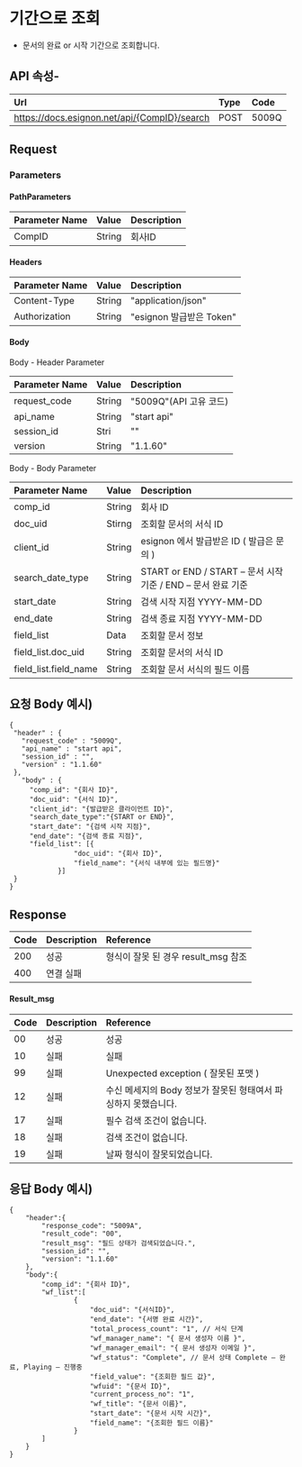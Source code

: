 # 기간으로 조회

* 문서의 완료 or 시작 기간으로 조회합니다.

## API 속성-

| Url | Type | **Code** |
| :--- | :--- | :--- |
| https://docs.esignon.net/api/{CompID}/search | POST | 5009Q |

## Request

### Parameters

#### PathParameters

| **Parameter Name** | **Value** | **Description** |
| :--- | :--- | :--- |
| CompID | String | 회사ID |

####  Headers

| **Parameter Name**                         | **Value**                                                 | **Description** |
| :--- | :--- | :--- |
| Content-Type | String | "application/json" |
| Authorization | String | "esignon 발급받은 Token" |

####   Body 

  Body - Header Parameter

| **Parameter Name**                         | **Value**                                                 | **Description** |
| :--- | :--- | :--- |
| request\_code | String | "5009Q"\(API 고유 코드\) |
| api\_name | String | "start api" |
| session\_id | Stri | "" |
| version | String | "1.1.60" |

  Body - Body Parameter

| **Parameter Name** | **Value** | **Description** |
| :--- | :--- | :--- |
| comp\_id | String | 회사 ID |
| doc\_uid | Stirng | 조회할 문서의 서식 ID |
| client\_id | String | esignon 에서 발급받은 ID \( 발급은 문의 \) |
| search\_date\_type | String | START or END / START – 문서 시작 기준 / END – 문서 완료 기준 |
| start\_date | String | 검색 시작 지점 YYYY-MM-DD |
| end\_date | String | 검색 종료 지점 YYYY-MM-DD |
| field\_list | Data | 조회할 문서 정보 |
| field\_list.doc\_uid | String | 조회할 문서의 서식 ID |
| field\_list.field\_name | String | 조회할 문서 서식의 필드 이름 |

## 요청 Body 예시\)

```text
{
 "header" : {
   "request_code" : "5009Q",
   "api_name" : "start api",
   "session_id" : "",
   "version" : "1.1.60"
 },
   "body" : {
     "comp_id": "{회사 ID}",
     "doc_uid": "{서식 ID}",
     "client_id": "{발급받은 클라이언트 ID}",
     "search_date_type":"{START or END}",
     "start_date": "{검색 시작 지점}",
     "end_date": "{검색 종료 지점}",
     "field_list": [{
  				"doc_uid": "{회사 ID}",
  				"field_name": "{서식 내부에 있는 필드명}"
  			}]
 }
}
```

## Response

| Code | **Description** | **Reference** |
| :--- | :--- | :--- |
| 200 | 성공 | 형식이 잘못 된 경우 result\_msg 참조 |
| 400 | 연결 실패  |  |

#### Result\_msg

| Code | **Description** | **Reference** |
| :--- | :--- | :--- |
| 00 | 성공 | 성공 |
| 10 | 실패 | 실패 |
| 99 | 실패 | Unexpected exception \( 잘못된 포맷 \) |
| 12 | 실패 | 수신 메세지의 Body 정보가 잘못된 형태여서 파싱하지 못했습니다. |
| 17 | 실패 | 필수 검색 조건이 없습니다. |
| 18 | 실패 | 검색 조건이 없습니다. |
| 19 | 실패 | 날짜 형식이 잘못되었습니다. |

## 응답 Body 예시\)

```text
{
	"header":{
		"response_code": "5009A",
		"result_code": "00",
		"result_msg": "필드 상태가 검색되었습니다.",
		"session_id": "",
		"version": "1.1.60"
	},
	"body":{
		"comp_id": "{회사 ID}",
		"wf_list":[
				{
					"doc_uid": "{서식ID}",
					"end_date": "{서명 완료 시간}",
					"total_process_count": "1", // 서식 단계
					"wf_manager_name": "{ 문서 생성자 이름 }",
					"wf_manager_email": "{ 문서 생성자 이메일 }",
					"wf_status": "Complete", // 문서 상태 Complete – 완료, Playing – 진행중
					"field_value": "{조회한 필드 값}",
					"wfuid": "{문서 ID}",
					"current_process_no": "1",
					"wf_title": "{문서 이름}",
					"start_date": "{문서 시작 시간}",
					"field_name": "{조회한 필드 이름}"
				}
		]
	}
}
```

